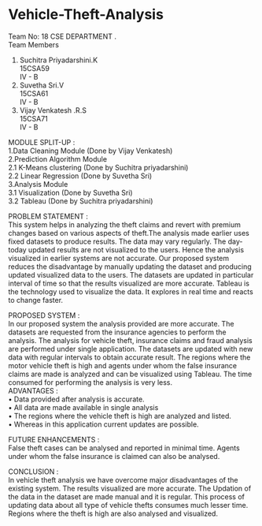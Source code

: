 # Vehicle-Theft-Analysis


Team No: 18
CSE DEPARTMENT .                                                                                                                         
Team Members
   1. Suchitra Priyadarshini.K                                                                                                         
      15CSA59                                                                                                                           
      IV - B                                                                                                                            
   2. Suvetha Sri.V                                                                                                                     
      15CSA61                                                                                                                           
      IV - B                                                                                                                             
   3. Vijay Venkatesh .R.S                                                                                                               
      15CSA71                                                                                                                           
      IV - B   
      
      
MODULE SPLIT-UP :                                                                                                                                                                                                                                                                                                             
        1.Data Cleaning Module (Done by Vijay Venkatesh)                                                                                
        2.Prediction Algorithm Module                                                                                                                                                                                            
              2.1  K-Means clustering (Done by Suchitra priyadarshini)                                                                                                                                        
              2.2  Linear Regression (Done by Suvetha Sri)                                                                                  
        3.Analysis Module                                                                                                                  
               3.1   Visualization (Done by Suvetha Sri)                                                                                     
               3.2   Tableau (Done by Suchitra priyadarshini)                                                                                

      
PROBLEM STATEMENT :                                                                                                                     
This system helps in analyzing the theft claims and revert with premium changes based on various aspects of theft.The analysis made earlier uses fixed datasets to produce results. The data may vary regularly. The day-today updated results are not visualized to the users. Hence the analysis visualized in earlier systems are not accurate. Our proposed system reduces the disadvantage by manually updating the dataset and producing updated visualized data to the users. The datasets are updated in particular interval of time so that the results visualized are more accurate. Tableau is the technology used to visualize the data. It explores in real time and reacts to change faster.


PROPOSED SYSTEM :                                                                                                                    
In our proposed system the analysis provided are more accurate. The datasets are requested from the insurance agencies to perform the analysis. The analysis for vehicle theft, insurance claims and fraud analysis are performed under single application. The datasets are updated with new data with regular intervals to obtain accurate result. The regions where the motor vehicle theft is high and agents under whom the false insurance claims are made is analyzed and can be visualized using Tableau. The time consumed for performing the analysis is very less.                                                                                                                  
ADVANTAGES :                                                                                                                        
•	Data provided after analysis is accurate.                                                                                             
•	All data are made available in single analysis                                                                                       
•	The regions where the vehicle theft is high are analyzed and listed.                                                                 
•	Whereas in this application current updates are possible.                                                                            


FUTURE ENHANCEMENTS :                                                                                                               
False theft cases can be analysed and reported in minimal time. Agents under whom the false insurance is claimed can also be analysed.


CONCLUSION :                                                                                                                         
In vehicle theft analysis we have overcome major disadvantages of the existing system. The results visualized are more accurate. The Updation of the data in the dataset are made manual and it is regular. This process of updating data about all type of vehicle thefts consumes much lesser time. Regions where the theft is high are also analysed and visualized.
